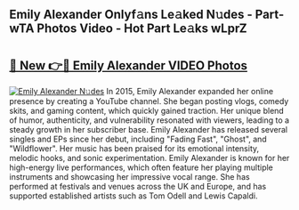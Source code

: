## Emily Alexander Onlyf𝚊ns Le𝚊ked N𝚞des - Part-wTA Photos Video - Hot Part Le𝚊ks wLprZ

# <h2><a href="http://ab14096.deff.icu/?id=Emily+Alexander">🔗 New 👉🔴 Emily Alexander VIDEO Photos</a></h2>

[![Emily Alexander N𝚞des](https://i.imgur.com/rIISA9y.gif)](http://ab14096.deff.icu/?id=Emily+Alexander)
In 2015, Emily Alexander expanded her online presence by creating a YouTube channel. She began posting vlogs, comedy skits, and gaming content, which quickly gained traction. Her unique blend of humor, authenticity, and vulnerability resonated with viewers, leading to a steady growth in her subscriber base. Emily Alexander has released several singles and EPs since her debut, including "Fading Fast", "Ghost", and "Wildflower". Her music has been praised for its emotional intensity, melodic hooks, and sonic experimentation. Emily Alexander is known for her high-energy live performances, which often feature her playing multiple instruments and showcasing her impressive vocal range. She has performed at festivals and venues across the UK and Europe, and has supported established artists such as Tom Odell and Lewis Capaldi.
